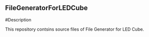 ## FileGeneratorForLEDCube

#Description

This repository contsins source files of File Generator for LED Cube.  
